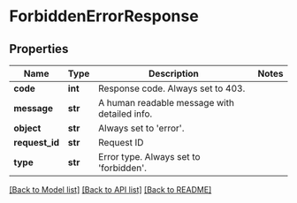 # ForbiddenErrorResponse

## Properties
Name | Type | Description | Notes
------------ | ------------- | ------------- | -------------
**code** | **int** | Response code. Always set to 403. | 
**message** | **str** | A human readable message with detailed info. | 
**object** | **str** | Always set to &#39;error&#39;. | 
**request_id** | **str** | Request ID | 
**type** | **str** | Error type. Always set to &#39;forbidden&#39;. | 

[[Back to Model list]](../README.md#documentation-for-models) [[Back to API list]](../README.md#documentation-for-api-endpoints) [[Back to README]](../README.md)


